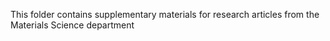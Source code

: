 This folder contains supplementary materials for research articles from the Materials Science department
